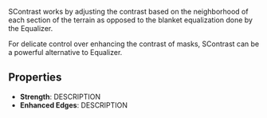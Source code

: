 SContrast works by adjusting the contrast based on the neighborhood of each section of the terrain as opposed to the blanket equalization done by the Equalizer.

For delicate control over enhancing the contrast of masks, SContrast can be a powerful alternative to Equalizer.


## Properties

- **Strength**: DESCRIPTION
- **Enhanced Edges**: DESCRIPTION




